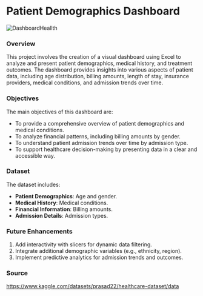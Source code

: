 # Patient Demographics Dashboard

![DashboardHeallth](https://github.com/user-attachments/assets/c121fd5a-90af-4e14-ae65-4a53d9eeb6b8)

### Overview

This project involves the creation of a visual dashboard using Excel to analyze and present patient demographics, medical history, and treatment outcomes. The dashboard provides insights into various aspects of patient data, including age distribution, billing amounts, length of stay, insurance providers, medical conditions, and admission trends over time.

### Objectives

The main objectives of this dashboard are:

- To provide a comprehensive overview of patient demographics and medical conditions.
- To analyze financial patterns, including billing amounts by gender.
- To understand patient admission trends over time by admission type.
- To support healthcare decision-making by presenting data in a clear and accessible way.

### Dataset

The dataset includes:

- **Patient Demographics**: Age and gender.
- **Medical History**: Medical conditions.
- **Financial Information**: Billing amounts.
- **Admission Details**: Admission types.

### Future Enhancements

1. Add interactivity with slicers for dynamic data filtering.
2. Integrate additional demographic variables (e.g., ethnicity, region).
3. Implement predictive analytics for admission trends and outcomes.

### Source

https://www.kaggle.com/datasets/prasad22/healthcare-dataset/data
